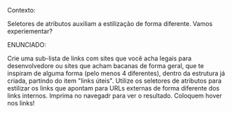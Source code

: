 Contexto: 



Seletores de atributos auxiliam a estilização de forma diferente. Vamos experiementar?



ENUNCIADO:



Crie uma sub-lista de links com sites que você acha legais para desenvolvedore ou sites que acham bacanas de forma geral, que te inspiram de alguma forma (pelo menos 4 diferentes), dentro da estrutura já criada, partindo do item "links úteis". Utilize os seletores de atributos para estilizar os links que apontam para URLs externas de forma diferente dos links internos. Imprima no navegadr para ver o resultado. Coloquem hover nos links!